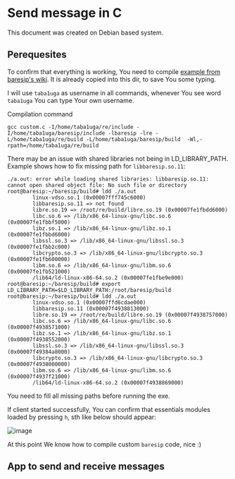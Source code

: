 # Send message in C

This document was created on Debian based system.

## Perequesites

To confirm that everything is working, You need to compile [example from baresip's wiki](https://github.com/baresip/baresip/wiki/Using-baresip-as-a-library). It is already copied into this dir, to save You some typing. 

I will use `taba1uga` as username in all commands, whenever You see word `taba1uga` You can type Your own username.

Compilation command
```
gcc custom.c -I/home/taba1uga/re/include -I/home/taba1uga/baresip/include -lbaresip -lre -L/home/taba1uga/re/build -L/home/taba1uga/baresip/build  -Wl,-rpath=/home/taba1uga/re/build
```

There may be an issue with shared libraries not being in LD_LIBRARY_PATH. Example shows how to fix missing path for `libbaresip.so.11`:
```
./a.out: error while loading shared libraries: libbaresip.so.11: cannot open shared object file: No such file or directory
root@baresip:~/baresip/build# ldd ./a.out 
        linux-vdso.so.1 (0x00007fff745c6000)
        libbaresip.so.11 => not found
        libre.so.19 => /root/re/build/libre.so.19 (0x00007fe1fbdd6000)
        libc.so.6 => /lib/x86_64-linux-gnu/libc.so.6 (0x00007fe1fbbf5000)
        libz.so.1 => /lib/x86_64-linux-gnu/libz.so.1 (0x00007fe1fbbd6000)
        libssl.so.3 => /lib/x86_64-linux-gnu/libssl.so.3 (0x00007fe1fbb2c000)
        libcrypto.so.3 => /lib/x86_64-linux-gnu/libcrypto.so.3 (0x00007fe1fb600000)
        libm.so.6 => /lib/x86_64-linux-gnu/libm.so.6 (0x00007fe1fb521000)
        /lib64/ld-linux-x86-64.so.2 (0x00007fe1fbe9e000)
root@baresip:~/baresip/build# export LD_LIBRARY_PATH=$LD_LIBRARY_PATH:/root/baresip/build
root@baresip:~/baresip/build# ldd ./a.out 
        linux-vdso.so.1 (0x00007ffd6cdae000)
        libbaresip.so.11 (0x00007f4938813000)
        libre.so.19 => /root/re/build/libre.so.19 (0x00007f4938757000)
        libc.so.6 => /lib/x86_64-linux-gnu/libc.so.6 (0x00007f4938571000)
        libz.so.1 => /lib/x86_64-linux-gnu/libz.so.1 (0x00007f4938552000)
        libssl.so.3 => /lib/x86_64-linux-gnu/libssl.so.3 (0x00007f49384a8000)
        libcrypto.so.3 => /lib/x86_64-linux-gnu/libcrypto.so.3 (0x00007f4938000000)
        libm.so.6 => /lib/x86_64-linux-gnu/libm.so.6 (0x00007f4937f21000)
        /lib64/ld-linux-x86-64.so.2 (0x00007f4938869000)
```

You need to fill all missing paths before running the exe.

If client started successfully, You can confirm that essentials  modules loaded by pressing `h`, sth like below should appear:

![image](https://github.com/KubaTaba1uga/python_baresip_bindings/assets/73971628/21b87a5a-e2b6-44d6-b4d6-c9c2dd8fe448)

At this point We know how to compile custom `baresip` code, nice :)

## App to send and receive messages
